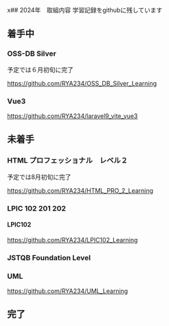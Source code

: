 x## 2024年　取組内容
学習記録をgithubに残しています

## 着手中

### OSS-DB Silver 

予定では６月初旬に完了

https://github.com/RYA234/OSS_DB_Silver_Learning

### Vue3

https://github.com/RYA234/laravel9_vite_vue3

## 未着手
### HTML プロフェッショナル　レベル２

予定では8月初旬に完了

https://github.com/RYA234/HTML_PRO_2_Learning

### LPIC 102 201 202

#### LPIC102
https://github.com/RYA234/LPIC102_Learning
### JSTQB Foundation Level

### UML

https://github.com/RYA234/UML_Learning


## 完了



